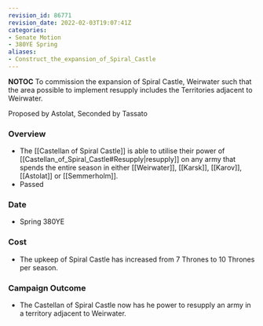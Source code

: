 ```yaml
---
revision_id: 86771
revision_date: 2022-02-03T19:07:41Z
categories:
- Senate Motion
- 380YE Spring
aliases:
- Construct_the_expansion_of_Spiral_Castle
---
```



__NOTOC__
To commission the expansion of Spiral Castle, Weirwater such that the area possible to implement resupply includes the Territories adjacent to Weirwater.

Proposed by Astolat, Seconded by Tassato 

### Overview
* The [[Castellan of Spiral Castle]] is able to utilise their power of [[Castellan_of_Spiral_Castle#Resupply|resupply]] on any army that spends the entire season in either [[Weirwater]], [[Karsk]], [[Karov]], [[Astolat]] or [[Semmerholm]].
* Passed 

### Date
* Spring 380YE

### Cost
* The upkeep of Spiral Castle has increased from 7 Thrones to 10 Thrones per season.

### Campaign Outcome
* The Castellan of Spiral Castle now has he power to resupply an army in a territory adjacent to Weirwater.